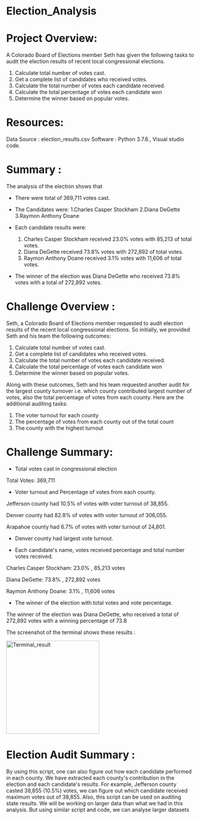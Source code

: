 # Election_Analysis

# Project Overview:
A Colorado Board of Elections member Seth has given the following tasks to audit the election results of recent local congressional elections. 

1. Calculate total number of votes cast.
2. Get a complete list of candidates who received votes.
3. Calculate the total number of votes each candidate received.
4. Calculate the total percentage of votes each candidate won
5. Determine the winner based on popular votes.

# Resources:
Data Source : election_results.csv
Software : Python 3.7.6., Visual studio code.

# Summary :
The analysis of the election shows that

- There were total of 369,711 votes cast.

- The Candidates were:
  1.Charles Casper Stockham
  2.Diana DeGette
  3.Raymon Anthony Doane
  
- Each candidate results were:
  1. Charles Casper Stockham received 23.0% votes with 85,213 of total votes.
  2. Diana DeGette received 73.8% votes with 272,892 of total votes.
  3. Raymon Anthony Doane received 3.1% votes with 11,606 of total votes.

- The winner of the election was Diana DeGette who received 73.8% votes with a total of 272,892 votes.

# Challenge Overview :
Seth, a Colorado Board of Elections member requested to audit election results of the recent local congressional elections. So initially, we provided Seth and his team the following outcomes:
1. Calculate total number of votes cast.
2. Get a complete list of candidates who received votes.
3. Calculate the total number of votes each candidate received.
4. Calculate the total percentage of votes each candidate won
5. Determine the winner based on popular votes.

Along with these outcomes, Seth and his team requested another audit for the largest county turnover i.e. which county contributed largest number of votes, also the total percentage of votes from each county.
Here are the additional auditing tasks:
1. The voter turnout for each county
2. The percentage of votes from each county out of the total count
3. The county with the highest turnout

# Challenge Summary:

- Total votes cast in congressional election

Total Votes: 369,711

- Voter turnout and Percentage of votes from each county.

Jefferson county had 10.5% of votes with voter turnout of 38,855.

Denver county had 82.8% of votes with voter turnout of 306,055.

Arapahoe county had 6.7% of votes with voter turnout of 24,801.

- Denver county had largest vote turnout.

- Each candidate's name, votes received percentage and total number votes received.

Charles Casper Stockham: 23.0% , 85,213 votes

Diana DeGette: 73.8% , 272,892 votes

Raymon Anthony Doane: 3.1% , 11,606 votes

- The winner of the election with total votes and vote percentage.

The winner of the election was Diana DeGette, who received a total of 272,892 votes with a winning percentage of 73.8


The screenshot of the terminal shows these results :

<img width="249" alt="Terminal_result" src="https://user-images.githubusercontent.com/86980240/133895857-2145964f-b847-4c6a-9dc5-587afcb6993e.png">


# Election Audit Summary :

By using this script, one can also figure out how each candidate performed in each county. We have extracted each county's contribution in the election and 
each candidate's results. For example, Jefferson county casted 38,855 (10.5%) votes, we can figure out which candidate received maximum votes out of 38,855. 
Also, this script can be used on auditing state results. We will be working on larger data than what we had in this analysis. But using similar script and code, we can 
analyse larger datasets


